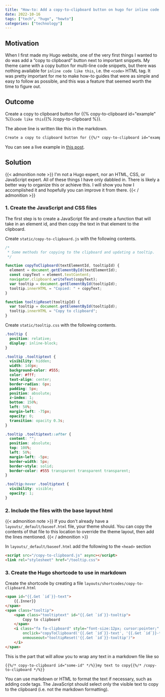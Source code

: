 ```yaml
---
title: "How-to: Add a copy-to-clipboard button on hugo for inline code samples"
date: 2022-10-16
tags: ["tech", "hugo", "howto"]
categories: ["technology"]
---
```


## Motivation

When I first made my Hugo website, one of the very first things I wanted to do was add a “copy to clipboard” button next to important snippets. My theme came with a copy button for multi-line code snippets, but there was nothing available for `inline code like this`, i.e. the `<code>` HTML tag. It was pretty important for me to make how-to guides that were as simple and easy to follow as possible, and this was a feature that seemed worth the time to figure out.

## Outcome

Create a copy to clipboard button for {{% copy-to-clipboard id="example" %}}`code like this`{{% /copy-to-clipboard %}}.

The above line is written like this in the markdown.

```markdown
Create a copy to clipboard button for {{%/* copy-to-clipboard id="example" */%}}`code like this`{{%/* /copy-to-clipboard */%}}.
```

You can see a live example in [this post](posts/2022/10/chrome-brave-browser-wayland-support/).

## Solution

{{< admonition note >}}
I'm not a Hugo expert, nor an HTML, CSS, or JavaScript expert. All of these things I have only dabbled in. There is likely a better way to organize this or achieve this. I will show you how I accomplished it and hopefully you can improve it from there.
{{< / admonition >}}

### 1. Create the JavaScript and CSS files

The first step is to create a JavaScript file and create a function that will take in an element id, and then copy the text in that element to the clipboard.

Create `static/copy-to-clipboard.js` with the following contents.

```js
/*
 * Some methods for copying to the clipboard and updating a tooltip.
 */

function copyToClipboard(textElementId, tooltipId) {
  element = document.getElementById(textElementId);
  const copyText = element.textContent;
  navigator.clipboard.writeText(copyText);
  var tooltip = document.getElementById(tooltipId);
  tooltip.innerHTML = "Copied: " + copyText;
}

function tooltipReset(tooltipId) {
  var tooltip = document.getElementById(tooltipId);
  tooltip.innerHTML = "Copy to clipboard";
}
```

Create `static/tooltip.css` with the following contents.

```css
.tooltip {
  position: relative;
  display: inline-block;
}

.tooltip .tooltiptext {
  visibility: hidden;
  width: 140px;
  background-color: #555;
  color: #fff;
  text-align: center;
  border-radius: 6px;
  padding: 5px;
  position: absolute;
  z-index: 1;
  bottom: 150%;
  left: 50%;
  margin-left: -75px;
  opacity: 0;
  transition: opacity 0.3s;
}

.tooltip .tooltiptext::after {
  content: "";
  position: absolute;
  top: 100%;
  left: 50%;
  margin-left: -5px;
  border-width: 5px;
  border-style: solid;
  border-color: #555 transparent transparent transparent;
}

.tooltip:hover .tooltiptext {
  visibility: visible;
  opacity: 1;
}
```

### 2. Include the files with the base layout html

{{< admonition note >}}
If you don't already have a `layouts/_default/baseof.html` file, your theme should. You can copy the contents of that file to this location to override the theme layout, then add the lines mentioned.
{{< / admonition >}}

In `layouts/_default/baseof.html` add the following to the `<head>` section

```html
<script src="/copy-to-clipboard.js" async></script>
<link rel="stylesheet" href="/tooltip.css">
```

### 3. Create the Hugo shortcode to use in markdown

Create the shortcode by creating a file `layouts/shortcodes/copy-to-clipboard.html`

```html
<span id="{{.Get `id`}}-text">
    {{.Inner}}
</span>
<span class="tooltip">
    <span class="tooltiptext" id="{{.Get `id`}}-tooltip">
        Copy to clipboard
    </span>
    <i class="fa fa-clipboard" style="font-size:12px; cursor:pointer;"
        onclick="copyToClipboard('{{.Get `id`}}-text', '{{.Get `id`}}-tooltip')"
        onmouseout="tooltipReset('{{.Get `id`}}-tooltip')">
    </i>
</span>
```

This is the part that will allow you to wrap any text in a markdown file like so
```
{{%/* copy-to-clipboard id="some-id" */%}}my text to copy{{%/* /copy-to-clipboard */%}}
```

You can use markdown or HTML to format the text if necessary, such as adding code tags. The JavaScript should select only the visible text to copy to the clipboard (i.e. not the markdown formatting).
